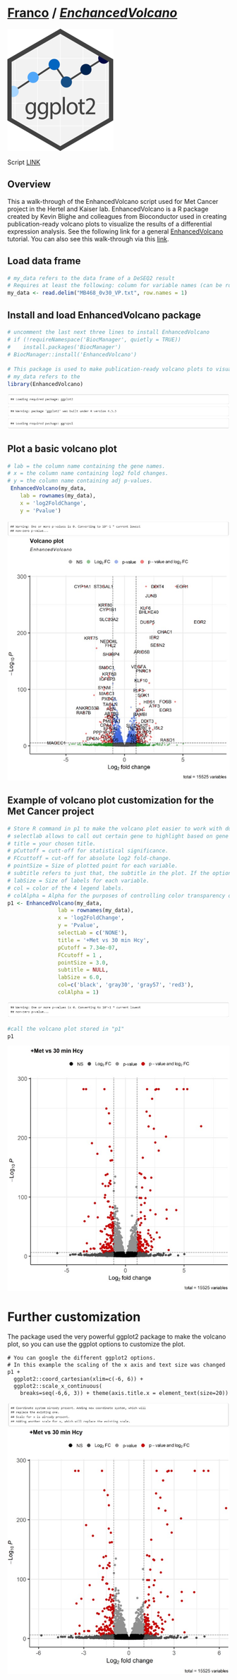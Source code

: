 # [Franco](https://github.com/altsplicer) / [***EnchancedVolcano***](https://altsplicer.github.io/EnhancedVolcano_script/EnhancedDE_VP.html)
[![.img/gglogo.png](.img/gglogo.png)](#nolink)

Script [LINK](https://github.com/Altsplicer/EnhancedVolcano_script/blob/main/r/EnhancedDE_VP.R)
## Overview

This a walk-through of the EnhancedVolcano script used for Met Cancer project in the Hertel and Kaiser lab. EnhancedVolcano is a R package created by Kevin Blighe and colleagues from Bioconductor used in creating publication-ready volcano plots to visualize the results of a differential expression analysis. See the following link for a general [EnhancedVolcano](https://bioconductor.org/packages/release/bioc/vignettes/EnhancedVolcano/inst/doc/EnhancedVolcano.html) tutorial. You can also see this walk-through via this [link](https://altsplicer.github.io/EnhancedVolcano_script/EnhancedDE_VP.html).

## Load data frame

``` r
# my_data refers to the data frame of a DeSEQ2 result
# Requires at least the following: column for variable names (can be rownames); a column for log2 fold changes; a column for nominal or adjusted p-value.
my_data <- read.delim("MB468_0v30_VP.txt", row.names = 1)
```

## Install and load EnhancedVolcano package

``` r
# uncomment the last next three lines to install EnhancedVolcano
# if (!requireNamespace('BiocManager', quietly = TRUE))
#    install.packages('BiocManager')
# BiocManager::install('EnhancedVolcano')

# This package is used to make publication-ready volcano plots to visualize the results of differential expression analyses.
# my_data refers to the 
library(EnhancedVolcano)
```
[![.img/fig1.jpg](.img/fig1.jpg)](#nolink)

## Plot a basic volcano plot

``` r
# lab = the column name containing the gene names.
# x = the column name containing log2 fold changes.
# y = the column name containing adj p-values.
 EnhancedVolcano(my_data,
    lab = rownames(my_data),
    x = 'log2FoldChange',
    y = 'Pvalue')
```
[![.img/fig2.jpg](.img/fig2.jpg)](#nolink)
[![.img/fig3.jpg](.img/fig3.jpg)](#nolink)

## Example of volcano plot customization for the Met Cancer project

``` r
# Store R command in p1 to make the volcano plot easier to work with during customization.
# selectlab allows to call out certain gene to highlight based on gene name. In this case I used 'NONE' so the program would not highlight any gene.
# title = your chosen title.
# pCuttoff = cutt-off for statistical significance.
# FCcuttoff = cut-off for absolute log2 fold-change.
# pointSize = Size of plotted point for each variable.
# subtitle refers to just that, the subtitle in the plot. If the option isn't used then the default subtitle is "EnhancedVolcano".
# labSize = Size of labels for each variable.
# col = color of the 4 legend labels.
# colAlpha = Alpha for the purposes of controlling color transparency of variable.
p1 <- EnhancedVolcano(my_data,
                lab = rownames(my_data),
                x = 'log2FoldChange',
                y = 'Pvalue',
                selectLab = c('NONE'),
                title = '+Met vs 30 min Hcy',
                pCutoff = 7.34e-07,
                FCcutoff = 1 ,
                pointSize = 3.0,
                subtitle = NULL,
                labSize = 6.0,
                col=c('black', 'gray30', 'gray57', 'red3'),
                colAlpha = 1)
```
[![.img/fig4.jpg](.img/fig4.jpg)](#nolink)

``` r
#call the volcano plot stored in "p1"
p1
```
[![.img/fig5.jpg](.img/fig5.jpg)](#nolink)

# Further customization 
The package used the very powerful ggplot2 package to make the volcano plot, so you can use the ggplot options to customize the plot.
```{r, fig.width=10,fig.height=11}
# You can google the different ggplot2 options.
# In this example the scaling of the x axis and text size was changed
p1 +
  ggplot2::coord_cartesian(xlim=c(-6, 6)) +
  ggplot2::scale_x_continuous(
    breaks=seq(-6,6, 3)) + theme(axis.title.x = element_text(size=20))
```
[![.img/fig6.jpg](.img/fig6.jpg)](#nolink)
[![.img/fig7.jpg](.img/fig7.jpg)](#nolink)
